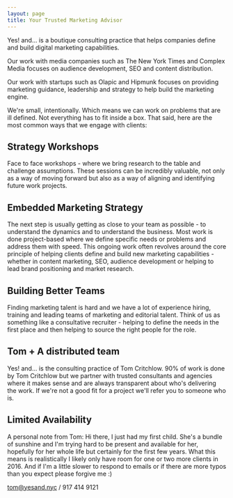 ```yaml
---
layout: page
title: Your Trusted Marketing Advisor
---
```


<span class="brandsmall">Yes! and...</span> is a boutique consulting practice that helps companies define and build digital marketing capabilities.

Our work with media companies such as The New York Times and Complex Media focuses on audience development, SEO and content distribution.

Our work with startups such as Olapic and Hipmunk focuses on providing marketing guidance, leadership and strategy to help build the marketing engine.

We're small, intentionally. Which means we can work on problems that are ill defined. Not everything has to fit inside a box. That said, here are the most common ways that we engage with clients: 

## Strategy Workshops

Face to face workshops - where we bring research to the table and challenge assumptions. These sessions can be incredibly valuable, not only as a way of moving forward but also as a way of aligning and identifying future work projects.

## Embedded Marketing Strategy

The next step is usually getting as close to your team as possible - to understand the dynamics and to understand the business. Most work is done project-based where we define specific needs or problems and address them with speed. This ongoing work often revolves around the core principle of helping clients define and build new marketing capabilities - whether in content marketing, SEO, audience development or helping to lead brand positioning and market research. 

## Building Better Teams

Finding marketing talent is hard and we have a lot of experience hiring, training and leading teams of marketing and editorial talent. Think of us as something like a consultative recruiter - helping to define the needs in the first place and then helping to source the right people for the role.

## Tom + A distributed team

<span class="brandsmall">Yes! and...</span> is the consulting practice of Tom Critchlow. 90% of work is done by Tom Critchlow but we partner with trusted consultants and agencies where it makes sense and are always transparent about who's delivering the work. If we're not a good fit for a project we'll refer you to someone who is.

## Limited Availability

A personal note from Tom: Hi there, I just had my first child. She's a bundle of sunshine and I'm trying hard to be present and available for her, hopefully for her whole life but certainly for the first few years. What this means is realistically I likely only have room for one or two more clients in 2016. And if I'm a little slower to respond to emails or if there are more typos than you expect please forgive me :) 

<a href="mailto:tom@yesand.nyc">tom@yesand.nyc</a> / 917 414 9121